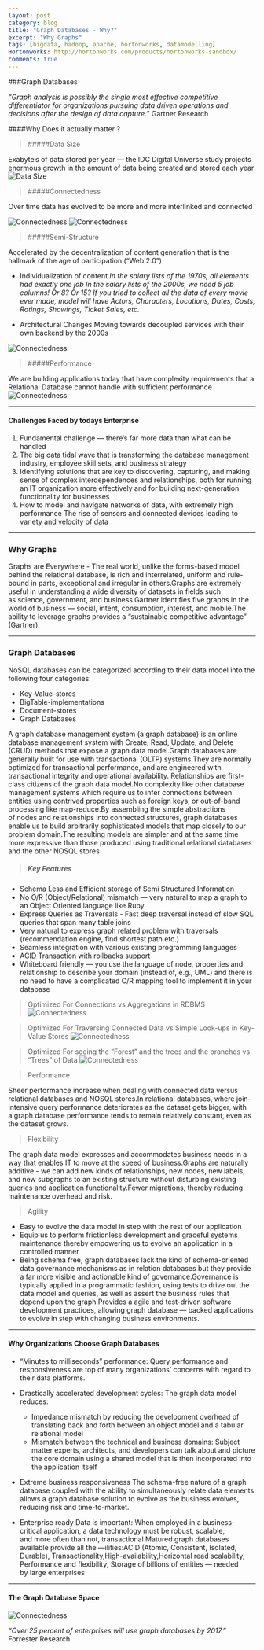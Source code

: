 ```yaml
---
layout: post
category: blog
title: "Graph Databases - Why?"
excerpt: "Why Graphs"
tags: [bigdata, hadoop, apache, hortonworks, datamodelling]
Hortonworks: http://hortonworks.com/products/hortonworks-sandbox/
comments: true
---
```

###Graph Databases

_“Graph analysis is possibly the single most effective competitive differentiator for organizations pursuing data driven operations and decisions after the design of data capture.”_ Gartner Research


####Why Does it actually matter ? 

> #####Data Size

Exabyte’s of data stored per year — the IDC Digital Universe study projects enormous growth in the amount of data being created and stored each year
![Data Size](/downloads/Neo1.png)

> #####Connectedness

Over time data has evolved to be more and more interlinked and connected

![Connectedness](/downloads/Neo2.png) ![Connectedness](/downloads/Neo2_1.png)

> #####Semi-Structure

Accelerated by the decentralization of content generation that is the hallmark of the age of participation (“Web 2.0”) 

* Individualization of content
    _In the salary lists of the 1970s, all elements had exactly one job_
    _In the salary lists of the 2000s, we need 5 job columns! Or 8? Or 15?_
    _If you tried to collect all the data of every movie ever made, model will have Actors, Characters, Locations, Dates, Costs, Ratings, Showings, Ticket Sales, etc._

* Architectural Changes
Moving towards decoupled services with their own backend by the 2000s

![Connectedness](/downloads/Neo3.png)

> #####Performance

We are building applications today that have complexity requirements that a Relational Database cannot handle with sufficient performance
![Connectedness](/downloads/Neo4.png)

---

#### Challenges Faced by todays Enterprise

1. Fundamental challenge — there’s far more data than what can be handled
2. The big data tidal wave that is transforming the database management industry, employee skill sets, and business strategy
3. Identifying solutions that are key to discovering, capturing, and making sense of complex interdependences and relationships, both for running an IT organization more effectively and for building next-generation functionality for businesses
4. How to model and navigate networks of data, with extremely high performance
The rise of sensors and connected devices leading to variety and velocity of data

---

### Why Graphs

Graphs are Everywhere - The real world, unlike the forms-based model behind the relational database, is rich and interrelated, uniform and rule-bound in parts, exceptional and irregular in others.Graphs are extremely useful in understanding a wide diversity of datasets in fields such as science, government, and business.Gartner identifies five graphs in the world of business — social, intent, consumption, interest, and mobile.The ability to leverage graphs provides a “sustainable competitive advantage” (Gartner).

---

### Graph Databases
NoSQL databases can be categorized according to their data model into the following four categories:
+ Key-Value-stores
+ BigTable-implementations
+ Document-stores
+ Graph Databases

A graph database management system (a graph database) is an online database management system with Create, Read, Update, and Delete (CRUD) methods that expose a graph data model.Graph databases are generally built for use with transactional (OLTP) systems.They are normally optimized for transactional performance, and are engineered with transactional integrity and operational availability.
Relationships are first-class citizens of the graph data model.No complexity like other database management systems which require us to infer connections between entities using contrived properties such as foreign keys, or out-of-band processing like map-reduce.By assembling the simple abstractions of nodes and relationships into connected structures, graph databases enable us to build arbitrarily sophisticated models that map closely to our problem domain.The resulting models are simpler and at the same time more expressive than those produced using traditional relational databases and the other NOSQL stores

> ##### Key Features

+ Schema Less and Efficient storage of Semi Structured Information
+ No O/R (Object/Relational) mismatch — very natural to map a graph to an Object Oriented language like Ruby
+ Express Queries as Traversals - Fast deep traversal instead of slow SQL queries that span many table joins
+ Very natural to express graph related problem with traversals (recommendation engine, find shortest path etc.)
+ Seamless integration with various existing programming languages
+ ACID Transaction with rollbacks support
+ Whiteboard friendly — you use the language of node, properties and relationship to describe your domain (instead of, e.g., UML) and there is no need to have a complicated O/R mapping tool to implement it in your database

> Optimized For Connections vs Aggregations in RDBMS
![Connectedness](/downloads/Neo5.png)

> Optimized For Traversing Connected Data vs Simple Look-ups in Key-Value Stores
![Connectedness](/downloads/Neo6.png)

> Optimized For seeing the “Forest” and the trees and the branches vs “Trees” of Data
![Connectedness](/downloads/Neo7.png)

> Performance 

Sheer performance increase when dealing with connected data versus relational databases and NOSQL stores.In relational databases, where join-intensive query performance deteriorates as the dataset gets bigger, with a graph database performance tends to remain relatively constant, even as the dataset grows.

> Flexibility

The graph data model expresses and accommodates business needs in a way that enables IT to move at the speed of business.Graphs are naturally additive - 
we can add new kinds of relationships, new nodes, new labels, and new subgraphs to an existing structure without disturbing existing queries and application functionality.Fewer migrations, thereby reducing maintenance overhead and risk.

> Agility

+ Easy to evolve the data model in step with the rest of our application
+ Equip us to perform frictionless development and graceful systems maintenance thereby empowering us to evolve an application in a controlled manner
+ Being schema free, graph databases lack the kind of schema-oriented data governance mechanisms as in relation databases but they provide a far more visible and actionable kind of governance.Governance is typically applied in a programmatic fashion, using tests to drive out the data model and queries, as well as assert the business rules that depend upon the graph.Provides a agile and test-driven software development practices, allowing graph database — backed applications to evolve in step with changing business environments.

---

#### Why Organizations Choose Graph Databases

+ “Minutes to milliseconds” performance:
    Query performance and responsiveness are top of many organizations’ concerns with regard to their data platforms. 

+ Drastically accelerated development cycles:
    The graph data model reduces:
     - Impedance mismatch by reducing the development overhead of translating back and forth between an object model and a tabular relational model
     - Mismatch between the technical and business domains:
    Subject matter experts, architects, and developers can talk about and picture the core domain using a shared model that is then incorporated into the application itself

+ Extreme business responsiveness
The schema-free nature of a graph database coupled with the ability to simultaneously relate data elements allows a graph database solution to evolve as the business evolves, reducing risk and time-to-market.

+ Enterprise ready
Data is important: When employed in a business-critical application, a data technology must be robust, scalable, and more often than not, transactional
Matured graph databases available provide all the —ilities:ACID (Atomic, Consistent, Isolated, Durable), Transactionality,High-availability,Horizontal read scalability, Performance and flexibility, Storage of billions of entities — needed by large enterprises

---

#### The Graph Database Space 

![Connectedness](/downloads/Neo8.png)

_“Over 25 percent of enterprises will use graph databases by 2017.”_ Forrester Research





















